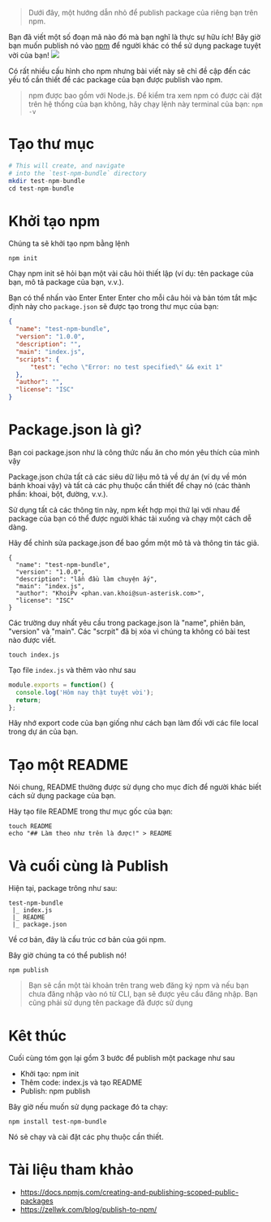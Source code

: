 > Dưới đây, một hướng dẫn nhỏ để publish package của riêng bạn trên npm.

Bạn đã viết một số đoạn mã nào đó mà bạn nghĩ là thực sự hữu ích! Bây giờ bạn muốn publish nó vào [npm](https://www.npmjs.com/) để người khác có thể sử dụng package tuyệt vời của bạn!
![](https://images.viblo.asia/80c21aec-5c95-45e8-b3d2-4af998c3f510.png)

Có rất nhiều cấu hình cho npm nhưng bài viết này sẽ chỉ đề cập đến các yếu tố cần thiết để các package của bạn được publish vào npm.
> npm được bao gồm với Node.js. Để kiểm tra xem npm có được cài đặt trên hệ thống của bạn không, hãy chạy lệnh này terminal của bạn: `npm -v`

# Tạo thư mục 
```php
# This will create, and navigate
# into the `test-npm-bundle` directory
mkdir test-npm-bundle
cd test-npm-bundle
```
# Khởi tạo npm
Chúng ta sẽ khởi tạo npm bằng lệnh
```
npm init
```
Chạy npm init sẽ hỏi bạn một vài câu hỏi thiết lập (ví dụ: tên package của bạn, mô tả package của bạn, v.v.).

Bạn có thể nhấn vào Enter Enter Enter cho mỗi câu hỏi và bản tóm tắt mặc định này cho `package.json` sẽ được tạo trong thư mục của bạn:
```json
{
  "name": "test-npm-bundle",
  "version": "1.0.0",
  "description": "",
  "main": "index.js",
  "scripts": {
      "test": "echo \"Error: no test specified\" && exit 1"
  },
  "author": "",
  "license": "ISC"
}
```
# Package.json là gì?
Bạn coi package.json như là công thức nấu ăn cho món yêu thích của mình vậy

Package.json chứa tất cả các siêu dữ liệu mô tả về dự án (ví dụ về món bánh khoai vậy) và tất cả các phụ thuộc cần thiết để chạy nó (các thành phần: khoai, bột, đường, v.v.).

Sử dụng tất cả các thông tin này, npm kết hợp mọi thứ lại với nhau để package của bạn có thể được người khác tải xuống và chạy một cách dễ dàng.

Hãy để chỉnh sửa package.json để bao gồm một mô tả và thông tin tác giả.

```
{
  "name": "test-npm-bundle",
  "version": "1.0.0",
  "description": "lần đầu làm chuyện ấy",
  "main": "index.js",
  "author": "KhoiPv <phan.van.khoi@sun-asterisk.com>",
  "license": "ISC"
}
```

Các trường duy nhất yêu cầu trong package.json là "name", phiên bản, "version" và "main". Các "scrpit" đã bị xóa vì chúng ta không có bài test nào được viết.
```
touch index.js
```
Tạo file `index.js` và thêm vào như sau
```js
module.exports = function() {
  console.log('Hôm nay thật tuyệt vời');
  return;
};
```
Hãy nhớ export code của bạn giống như cách bạn làm đối với các file local trong dự án của bạn.
# Tạo một README
Nói chung, README thường được sử dụng cho mục đích để người khác biết cách sử dụng package của bạn.

Hãy tạo file README trong thư mục gốc của bạn:
```
touch README
echo "## Làm theo như trên là được!" > README
```
# Và cuối cùng là Publish
Hiện tại, package trông như sau:
```
test-npm-bundle
 |_ index.js
 |_ README
 |_ package.json
```
Về cơ bản, đây là cấu trúc cơ bản của gói npm. 

Bây giờ chúng ta có thể publish nó!
```
npm publish
```
> Bạn sẽ cần một tài khoản trên trang web đăng ký npm và nếu bạn chưa đăng nhập vào nó từ CLI, bạn sẽ được yêu cầu đăng nhập. Bạn cũng phải sử dụng tên package đã được sử dụng

# Kêt thúc
Cuối cùng tóm gọn lại gồm 3 bước để publish một package như sau
* Khởi tạo: npm init
* Thêm code: index.js và tạo README
* Publish: npm publish

Bây giờ nếu muốn sử dụng package đó ta chạy:
```
npm install test-npm-bundle
```
Nó sẽ chạy và cài đặt các phụ thuộc cần thiết.
# Tài liệu tham khảo
* https://docs.npmjs.com/creating-and-publishing-scoped-public-packages
* https://zellwk.com/blog/publish-to-npm/